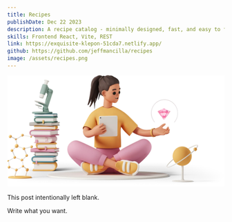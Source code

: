 ```yaml
---
title: Recipes
publishDate: Dec 22 2023
description: A recipe catalog - minimally designed, fast, and easy to follow.
skills: Frontend React, Vite, REST
link: https://exquisite-klepon-51cda7.netlify.app/
github: https://github.com/jeffmancilla/recipes
image: /assets/recipes.png
---
```


![Illustration of woman using a meditation app](/assets/blog/casual-life-3d-meditation-crystal.webp)

This post intentionally left blank.

Write what you want.
